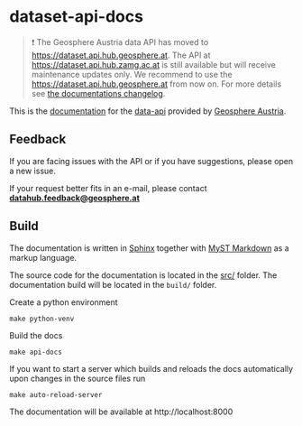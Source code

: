 # dataset-api-docs

> :exclamation: The Geosphere Austria data API has moved to https://dataset.api.hub.geosphere.at.
> The API at https://dataset.api.hub.zamg.ac.at is still available but will receive maintenance updates
> only. We recommend to use the https://dataset.api.hub.geosphere.at from now on. For more details see
> [the documentations changelog](https://dataset.api.hub.geosphere.at/v1/docs/changelog.html#release-of-https-dataset-api-hub-geosphere-at).

This is the [documentation](https://dataset.api.hub.geosphere.at/v1/docs) for the 
[data-api](https://dataset.api.hub.geosphere.at/v1) provided by [Geosphere Austria](https://geosphere.at).


## Feedback

If you are facing issues with the API or if you have suggestions, please open a new issue.

If your request better fits in an e-mail, please contact **datahub.feedback@geosphere.at**


## Build

The documentation is written in [Sphinx](https://www.sphinx-doc.org/en/master/) together
with [MyST Markdown](https://www.sphinx-doc.org/en/master/usage/markdown.html) as a 
markup language.

The source code for the documentation is located in the [src/](src/) folder. The 
documentation build will be located in the `build/` folder.

Create a python environment

    make python-venv

Build the docs

    make api-docs

If you want to start a server which builds and reloads the docs automatically upon 
changes in the source files run

    make auto-reload-server

The documentation will be available at http://localhost:8000
